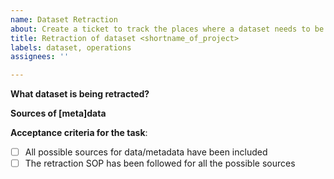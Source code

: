 ```yaml
---
name: Dataset Retraction
about: Create a ticket to track the places where a dataset needs to be deleted from
title: Retraction of dataset <shortname_of_project>
labels: dataset, operations
assignees: ''

---
```


**What dataset is being retracted?**

<!-- Please indicate the following details about the dataset:
- Project shortname: 
- Project UUID:
- Submission UUID:
(if archived)
- DSP submission UUID:
- BioStudies accession:
- ENA Study/Project accession:
-->

**Sources of \[meta]data**

<!-- Please uncomment all the possible sources that may apply to this dataset:

- [ ] Amazon buckets/EC2 instance
- [ ] EBI Cluster
- [ ] Staging area
- [ ] Spreadsheet
- [ ] Ingest UI
- [ ] Ingest metadata archiver
- [ ] DSP
- [ ] DCP2
- [ ] Archives
    - [ ] ENA
    - [ ] ArrayExpress
    - [ ] BioStudies

-->

**Acceptance criteria for the task**:
- [ ] All possible sources for data/metadata have been included
- [ ] The retraction SOP has been followed for all the possible sources